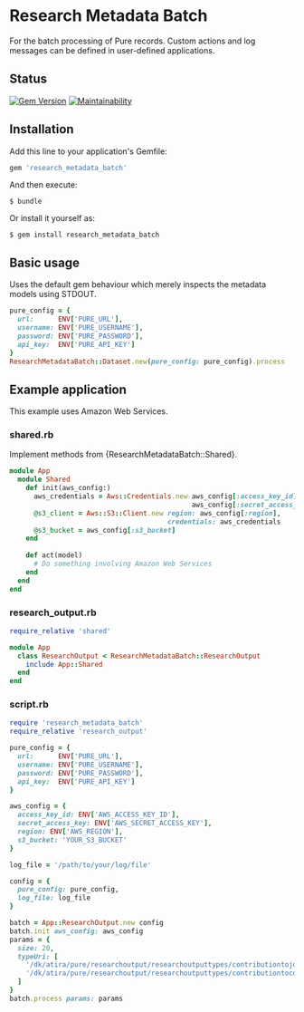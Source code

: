 # Research Metadata Batch
For the batch processing of Pure records. Custom actions and log messages can be 
defined in user-defined applications.

## Status

[![Gem Version](https://badge.fury.io/rb/research_metadata_batch.svg)](https://badge.fury.io/rb/research_metadata_batch)
[![Maintainability](https://api.codeclimate.com/v1/badges/d3d1723f2900c3e4774a/maintainability)](https://codeclimate.com/github/lulibrary/research-metadata-batch/maintainability)

## Installation

Add this line to your application's Gemfile:

```ruby
gem 'research_metadata_batch'
```

And then execute:

    $ bundle

Or install it yourself as:

    $ gem install research_metadata_batch

## Basic usage
Uses the default gem behaviour which merely inspects the metadata models using STDOUT.

```ruby 
pure_config = {
  url:      ENV['PURE_URL'],
  username: ENV['PURE_USERNAME'],
  password: ENV['PURE_PASSWORD'],
  api_key:  ENV['PURE_API_KEY']
}
ResearchMetadataBatch::Dataset.new(pure_config: pure_config).process
```

## Example application
This example uses Amazon Web Services.

### shared.rb
Implement methods from {ResearchMetadataBatch::Shared}.
```ruby
module App
  module Shared
    def init(aws_config:)
      aws_credentials = Aws::Credentials.new aws_config[:access_key_id],
                                             aws_config[:secret_access_key]
      @s3_client = Aws::S3::Client.new region: aws_config[:region],
                                       credentials: aws_credentials
      @s3_bucket = aws_config[:s3_bucket]
    end
  
    def act(model)
      # Do something involving Amazon Web Services 
    end
  end
end
```

### research_output.rb
```ruby
require_relative 'shared'

module App
  class ResearchOutput < ResearchMetadataBatch::ResearchOutput
    include App::Shared
  end  
end
```

### script.rb
```ruby
require 'research_metadata_batch'
require_relative 'research_output'

pure_config = {
  url:      ENV['PURE_URL'],
  username: ENV['PURE_USERNAME'],
  password: ENV['PURE_PASSWORD'],
  api_key:  ENV['PURE_API_KEY']
}

aws_config = {
  access_key_id: ENV['AWS_ACCESS_KEY_ID'],
  secret_access_key: ENV['AWS_SECRET_ACCESS_KEY'],
  region: ENV['AWS_REGION'],
  s3_bucket: 'YOUR_S3_BUCKET'
}

log_file = '/path/to/your/log/file'

config = {
  pure_config: pure_config,
  log_file: log_file
}

batch = App::ResearchOutput.new config
batch.init aws_config: aws_config
params = {
  size: 20,
  typeUri: [
    '/dk/atira/pure/researchoutput/researchoutputtypes/contributiontojournal/article',
    '/dk/atira/pure/researchoutput/researchoutputtypes/contributiontoconference/paper'
  ]
}
batch.process params: params

```
